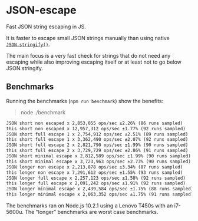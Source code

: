 # JSON-escape

Fast JSON string escaping in JS.

It is faster to escape small JSON strings manually than using native
[`JSON.stringify()`].

The main focus is a very fast check for strings that do not need any escaping
while also improving escaping itself or at least not to go below JSON.stringify.

## Benchmarks

Running the benchmarks (`npm run benchmark`) show the benefits:

> node ./benchmark

```md
JSON short non escaped x 2,853,055 ops/sec ±2.26% (86 runs sampled)
this short non escaped x 12,957,312 ops/sec ±1.77% (92 runs sampled)
JSON short full escape 1 x 2,754,912 ops/sec ±2.51% (89 runs sampled)
this short full escape 1 x 3,362,490 ops/sec ±2.07% (92 runs sampled)
JSON short full escape 2 x 2,821,790 ops/sec ±1.99% (90 runs sampled)
this short full escape 2 x 3,729,729 ops/sec ±2.86% (91 runs sampled)
JSON short minimal escape x 2,812,589 ops/sec ±1.99% (90 runs sampled)
this short minimal escape x 3,723,963 ops/sec ±2.73% (90 runs sampled)
JSON longer non escape x 2,213,878 ops/sec ±3.34% (87 runs sampled)
this longer non escape x 7,291,612 ops/sec ±1.55% (93 runs sampled)
JSON longer full escape x 2,257,123 ops/sec ±1.58% (92 runs sampled)
this longer full escape x 2,091,242 ops/sec ±1.91% (92 runs sampled)
JSON longer minimal escape x 2,439,584 ops/sec ±1.75% (88 runs sampled)
this longer minimal escape x 2,063,352 ops/sec ±1.75% (91 runs sampled)
```

The benchmarks ran on Node.js 10.2.1 using a Lenovo T450s with an i7-5600u.
The "longer" benchmarks are worst case benchmarks.

[`JSON.stringify()`]: https://developer.mozilla.org/en-US/docs/Web/JavaScript/Reference/Global_Objects/JSON/stringify

